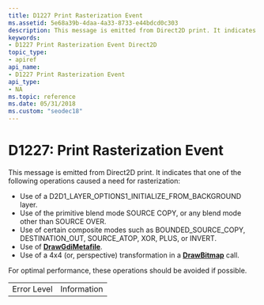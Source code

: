 ```yaml
---
title: D1227 Print Rasterization Event
ms.assetid: 5e68a39b-4daa-4a33-8733-e44bdcd0c303
description: This message is emitted from Direct2D print. It indicates that an operation caused a need for rasterization. For optimal performance, rasterization should be avoided if possible.
keywords:
- D1227 Print Rasterization Event Direct2D
topic_type:
- apiref
api_name:
- D1227 Print Rasterization Event
api_type:
- NA
ms.topic: reference
ms.date: 05/31/2018
ms.custom: "seodec18"
---
```


# D1227: Print Rasterization Event

This message is emitted from Direct2D print. It indicates that one of the following operations caused a need for rasterization:

-   Use of a D2D1\_LAYER\_OPTIONS1\_INITIALIZE\_FROM\_BACKGROUND layer.
-   Use of the primitive blend mode SOURCE COPY, or any blend mode other than SOURCE OVER.
-   Use of certain composite modes such as BOUNDED\_SOURCE\_COPY, DESTINATION\_OUT, SOURCE\_ATOP, XOR, PLUS, or INVERT.
-   Use of [**DrawGdiMetafile**](id2d1devicecontext-drawgdimetafile-overload.md).
-   Use of a 4x4 (or, perspective) transformation in a [**DrawBitmap**](id2d1devicecontext-drawbitmap-overload.md) call.

For optimal performance, these operations should be avoided if possible.



|             |             |
|-------------|-------------|
| Error Level | Information |



 

 

 




